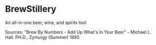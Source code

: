 # BrewStillery
An all-in-one beer, wine, and spirits tool






Sources:
  "Brew By Numbers - Add Up What's In Your Beer" - Michael L. Hall. PH.D., Zymurgy (Summer) 1995